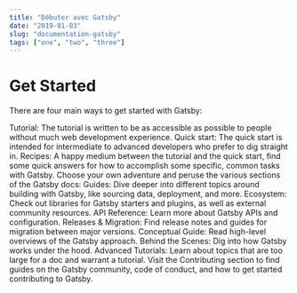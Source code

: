 ```yaml
---
title: "Débuter avec Gatsby"
date: "2019-01-03"
slug: "documentation-gatsby"
tags: ["one", "two", "three"]
---
```


# Get Started

There are four main ways to get started with Gatsby:

Tutorial: The tutorial is written to be as accessible as possible to people without much web development experience.
Quick start: The quick start is intended for intermediate to advanced developers who prefer to dig straight in.
Recipes: A happy medium between the tutorial and the quick start, find some quick answers for how to accomplish some specific, common tasks with Gatsby.
Choose your own adventure and peruse the various sections of the Gatsby docs:
Guides: Dive deeper into different topics around building with Gatsby, like sourcing data, deployment, and more.
Ecosystem: Check out libraries for Gatsby starters and plugins, as well as external community resources.
API Reference: Learn more about Gatsby APIs and configuration.
Releases & Migration: Find release notes and guides for migration between major versions.
Conceptual Guide: Read high-level overviews of the Gatsby approach.
Behind the Scenes: Dig into how Gatsby works under the hood.
Advanced Tutorials: Learn about topics that are too large for a doc and warrant a tutorial.
Visit the Contributing section to find guides on the Gatsby community, code of conduct, and how to get started contributing to Gatsby.
